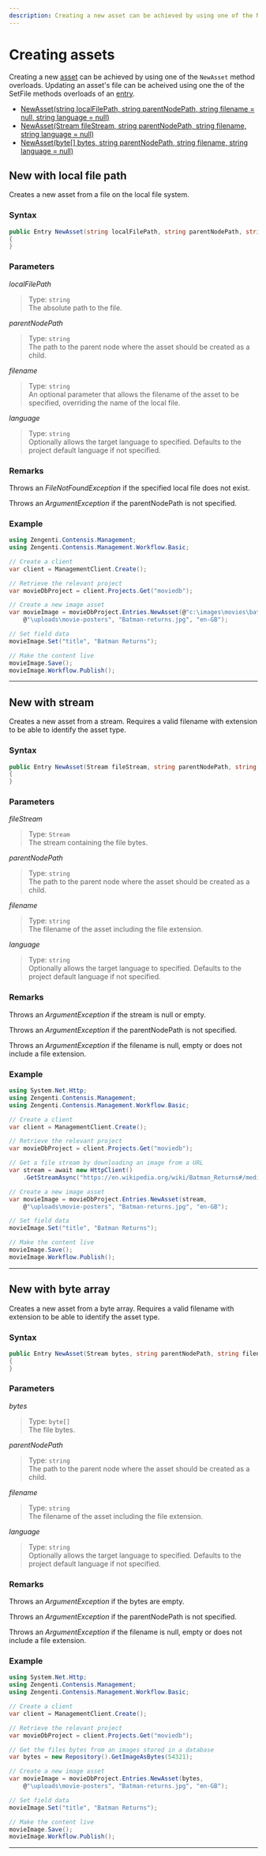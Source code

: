 ```yaml
---
description: Creating a new asset can be achieved by using one of the New method overloads.
---
```


# Creating assets

Creating a new [asset](/model/asset.md) can be achieved by using one of the `NewAsset` method overloads. Updating an asset's file can be acheived using one the of the SetFile methods overloads of an [entry](/model/entry-methods.md).

* [NewAsset(string localFilePath, string parentNodePath, string filename = null, string language = null)](#new-with-local-file-path)
* [NewAsset(Stream fileStream, string parentNodePath, string filename, string language = null)](#new-with-stream)
* [NewAsset(byte[] bytes, string parentNodePath, string filename, string language = null)](#new-with-byte-array)

## New with local file path

Creates a new asset from a file on the local file system.

### Syntax

```cs
public Entry NewAsset(string localFilePath, string parentNodePath, string filename = null, string language = null
{
}
```

### Parameters

*localFilePath*
> Type: `string`  
> The absolute path to the file.

*parentNodePath*
> Type: `string`  
> The path to the parent node where the asset should be created as a child.

*filename*
> Type: `string`  
> An optional parameter that allows the filename of the asset to be specified, overriding the name of the local file.

*language*
> Type: `string`  
> Optionally allows the target language to specified. Defaults to the project default language if not specified.

### Remarks

Throws an *FileNotFoundException* if the specified local file does not exist.

Throws an *ArgumentException* if the parentNodePath is not specified.

### Example

```cs
using Zengenti.Contensis.Management;
using Zengenti.Contensis.Management.Workflow.Basic;

// Create a client
var client = ManagementClient.Create();

// Retrieve the relevant project
var movieDbProject = client.Projects.Get("moviedb");

// Create a new image asset
var movieImage = movieDbProject.Entries.NewAsset(@"c:\images\movies\batman.jpg",
    @"\uploads\movie-posters", "Batman-returns.jpg", "en-GB");

// Set field data
movieImage.Set("title", "Batman Returns");

// Make the content live
movieImage.Save();
movieImage.Workflow.Publish();
```

---

## New with stream

Creates a new asset from a stream. Requires a valid filename with extension to be able to identify the asset type.

### Syntax

```cs
public Entry NewAsset(Stream fileStream, string parentNodePath, string filename, string language = null
{
}
```

### Parameters

*fileStream*
> Type: `Stream`  
> The stream containing the file bytes.

*parentNodePath*
> Type: `string`  
> The path to the parent node where the asset should be created as a child.

*filename*
> Type: `string`  
> The filename of the asset including the file extension.

*language*
> Type: `string`  
> Optionally allows the target language to specified. Defaults to the project default language if not specified.

### Remarks

Throws an *ArgumentException* if the stream is null or empty.

Throws an *ArgumentException* if the parentNodePath is not specified.

Throws an *ArgumentException* if the filename is null, empty or does not include a file extension.

### Example

```cs
using System.Net.Http;
using Zengenti.Contensis.Management;
using Zengenti.Contensis.Management.Workflow.Basic;

// Create a client
var client = ManagementClient.Create();

// Retrieve the relevant project
var movieDbProject = client.Projects.Get("moviedb");

// Get a file stream by downloading an image from a URL
var stream = await new HttpClient()
    .GetStreamAsync("https://en.wikipedia.org/wiki/Batman_Returns#/media/File:Batman_returns_poster2.jpg");

// Create a new image asset
var movieImage = movieDbProject.Entries.NewAsset(stream,
    @"\uploads\movie-posters", "Batman-returns.jpg", "en-GB");

// Set field data
movieImage.Set("title", "Batman Returns");

// Make the content live
movieImage.Save();
movieImage.Workflow.Publish();
```

---

## New with byte array

Creates a new asset from a byte array. Requires a valid filename with extension to be able to identify the asset type.

### Syntax

```cs
public Entry NewAsset(Stream bytes, string parentNodePath, string filename, string language = null
{
}
```

### Parameters

*bytes*
> Type: `byte[]`  
> The file bytes.

*parentNodePath*
> Type: `string`  
> The path to the parent node where the asset should be created as a child.

*filename*
> Type: `string`  
> The filename of the asset including the file extension.

*language*
> Type: `string`  
> Optionally allows the target language to specified. Defaults to the project default language if not specified.

### Remarks

Throws an *ArgumentException* if the bytes are empty.

Throws an *ArgumentException* if the parentNodePath is not specified.

Throws an *ArgumentException* if the filename is null, empty or does not include a file extension.

### Example

```cs
using System.Net.Http;
using Zengenti.Contensis.Management;
using Zengenti.Contensis.Management.Workflow.Basic;

// Create a client
var client = ManagementClient.Create();

// Retrieve the relevant project
var movieDbProject = client.Projects.Get("moviedb");

// Get the files bytes from an images stored in a database
var bytes = new Repository().GetImageAsBytes(54321);

// Create a new image asset
var movieImage = movieDbProject.Entries.NewAsset(bytes,
    @"\uploads\movie-posters", "Batman-returns.jpg", "en-GB");

// Set field data
movieImage.Set("title", "Batman Returns");

// Make the content live
movieImage.Save();
movieImage.Workflow.Publish();
```

---
